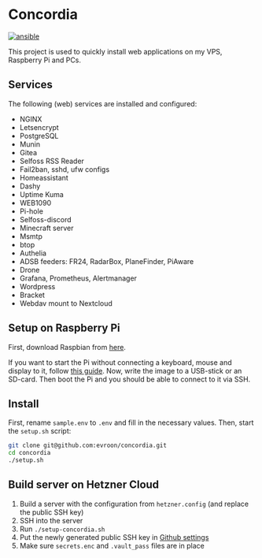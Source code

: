 # Concordia
[![ansible](https://github.com/evroon/concordia/actions/workflows/ansible.yml/badge.svg)](https://github.com/evroon/concordia/actions/workflows/ansible.yml)

This project is used to quickly install web applications on my VPS, Raspberry Pi and PCs.

## Services
The following (web) services are installed and configured:
* NGINX
* Letsencrypt
* PostgreSQL
* Munin
* Gitea
* Selfoss RSS Reader
* Fail2ban, sshd, ufw configs
* Homeassistant
* Dashy
* Uptime Kuma
* WEB1090
* Pi-hole
* Selfoss-discord
* Minecraft server
* Msmtp
* btop
* Authelia
* ADSB feeders: FR24, RadarBox, PlaneFinder, PiAware
* Drone
* Grafana, Prometheus, Alertmanager
* Wordpress
* Bracket
* Webdav mount to Nextcloud

## Setup on Raspberry Pi
First, download Raspbian from [here](https://www.raspberrypi.com/software/operating-systems/).

If you want to start the Pi without connecting a keyboard, mouse and display to it, follow [this guide](https://www.tomshardware.com/reviews/raspberry-pi-headless-setup-how-to,6028.html).
Now, write the image to a USB-stick or an SD-card. Then boot the Pi and you should be able to connect to it via SSH.

## Install
First, rename `sample.env` to `.env` and fill in the necessary values. Then, start the `setup.sh` script:

```bash
git clone git@github.com:evroon/concordia.git
cd concordia
./setup.sh
```

## Build server on Hetzner Cloud
1. Build a server with the configuration from `hetzner.config` (and replace the public SSH key)
1. SSH into the server
1. Run `./setup-concordia.sh`
1. Put the newly generated public SSH key in [Github settings](https://github.com/settings/ssh/new)
1. Make sure `secrets.enc` and `.vault_pass` files are in place
